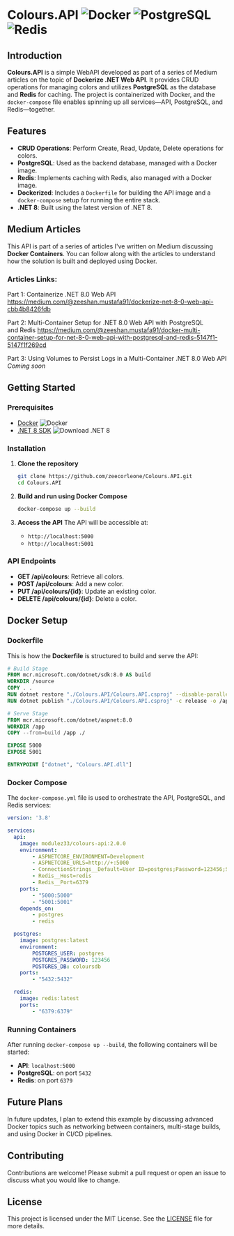 
# Colours.API ![Docker](https://img.shields.io/badge/Docker-Enabled-blue) ![PostgreSQL](https://img.shields.io/badge/PostgreSQL-Database-green) ![Redis](https://img.shields.io/badge/Redis-Caching-red)

## Introduction
**Colours.API** is a simple WebAPI developed as part of a series of Medium articles on the topic of **Dockerize .NET Web API**. It provides CRUD operations for managing colors and utilizes **PostgreSQL** as the database and **Redis** for caching. The project is containerized with Docker, and the `docker-compose` file enables spinning up all services—API, PostgreSQL, and Redis—together.

## Features
- **CRUD Operations**: Perform Create, Read, Update, Delete operations for colors.
- **PostgreSQL**: Used as the backend database, managed with a Docker image.
- **Redis**: Implements caching with Redis, also managed with a Docker image.
- **Dockerized**: Includes a `Dockerfile` for building the API image and a `docker-compose` setup for running the entire stack.
- **.NET 8**: Built using the latest version of .NET 8.

## Medium Articles
This API is part of a series of articles I've written on Medium discussing **Docker Containers**. You can follow along with the articles to understand how the solution is built and deployed using Docker.

### Articles Links:
Part 1: Containerize .NET 8.0 Web API
https://medium.com/@zeeshan.mustafa91/dockerize-net-8-0-web-api-cbb4b8426fdb

Part 2: Multi-Container Setup for .NET 8.0 Web API with PostgreSQL and Redis
https://medium.com/@zeeshan.mustafa91/docker-multi-container-setup-for-net-8-0-web-api-with-postgresql-and-redis-5147f1-5147f1f269cd

Part 3: Using Volumes to Persist Logs in a Multi-Container .NET 8.0 Web API
*Coming soon*

## Getting Started

### Prerequisites
- [Docker](https://www.docker.com/products/docker-desktop) ![Docker](https://img.shields.io/badge/Docker-Install-blue)
- [.NET 8 SDK](https://dotnet.microsoft.com/download/dotnet/8.0) ![Download .NET 8](https://img.shields.io/badge/Download-.NET%208-blue)

### Installation

1. **Clone the repository**
    ```bash
    git clone https://github.com/zeecorleone/Colours.API.git
    cd Colours.API
    ```

2. **Build and run using Docker Compose**
    ```bash
    docker-compose up --build
    ```

3. **Access the API**
   The API will be accessible at:
   - `http://localhost:5000`
   - `http://localhost:5001`

### API Endpoints
- **GET /api/colours**: Retrieve all colors.
- **POST /api/colours**: Add a new color.
- **PUT /api/colours/{id}**: Update an existing color.
- **DELETE /api/colours/{id}**: Delete a color.

## Docker Setup

### Dockerfile
This is how the **Dockerfile** is structured to build and serve the API:

```Dockerfile
# Build Stage
FROM mcr.microsoft.com/dotnet/sdk:8.0 AS build
WORKDIR /source
COPY . .
RUN dotnet restore "./Colours.API/Colours.API.csproj" --disable-parallel
RUN dotnet publish "./Colours.API/Colours.API.csproj" -c release -o /app --no-restore

# Serve Stage
FROM mcr.microsoft.com/dotnet/aspnet:8.0
WORKDIR /app
COPY --from=build /app ./

EXPOSE 5000
EXPOSE 5001

ENTRYPOINT ["dotnet", "Colours.API.dll"]
```

### Docker Compose
The `docker-compose.yml` file is used to orchestrate the API, PostgreSQL, and Redis services:

```yaml
version: '3.8'

services:
  api:
    image: modulez33/colours-api:2.0.0
    environment:
        - ASPNETCORE_ENVIRONMENT=Development
        - ASPNETCORE_URLS=http://+:5000
        - ConnectionStrings__Default=User ID=postgres;Password=123456;Server=postgres;Port=5432;Database=coloursdb;Pooling=true;
        - Redis__Host=redis
        - Redis__Port=6379
    ports:
        - "5000:5000"
        - "5001:5001"
    depends_on:
        - postgres
        - redis

  postgres:
    image: postgres:latest
    environment:
        POSTGRES_USER: postgres
        POSTGRES_PASSWORD: 123456
        POSTGRES_DB: coloursdb
    ports:
        - "5432:5432"

  redis:
    image: redis:latest
    ports:
        - "6379:6379"
```

### Running Containers
After running `docker-compose up --build`, the following containers will be started:
- **API**: `localhost:5000`
- **PostgreSQL**: on port `5432`
- **Redis**: on port `6379`

## Future Plans
In future updates, I plan to extend this example by discussing advanced Docker topics such as networking between containers, multi-stage builds, and using Docker in CI/CD pipelines.

## Contributing
Contributions are welcome! Please submit a pull request or open an issue to discuss what you would like to change.

## License
This project is licensed under the MIT License. See the [LICENSE](LICENSE) file for more details.

